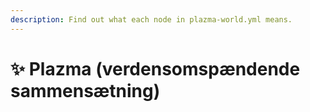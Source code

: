 ```yaml
---
description: Find out what each node in plazma-world.yml means.
---
```


# ✨ Plazma (verdensomspændende sammensætning)
